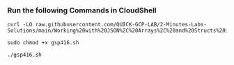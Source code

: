 ### Run the following Commands in CloudShell
```
curl -LO raw.githubusercontent.com/QUICK-GCP-LAB/2-Minutes-Labs-Solutions/main/Working%20with%20JSON%2C%20Arrays%2C%20and%20Structs%20in%20BigQuery/gsp416.sh

sudo chmod +x gsp416.sh

./gsp416.sh
```
